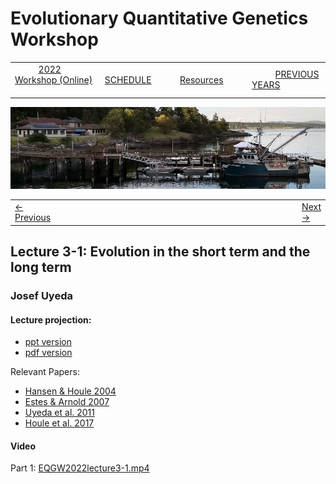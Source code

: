 
# Evolutionary Quantitative Genetics Workshop #

|        |        |        |    |
|--------|---------------------------------------------|--------------------|------------------------------------------|
| &nbsp;&nbsp;&nbsp;&nbsp;&nbsp;&nbsp;&nbsp;&nbsp;&nbsp; [2022 Workshop (Online)](index.html) &nbsp;&nbsp;&nbsp;&nbsp;&nbsp;&nbsp;&nbsp;&nbsp;&nbsp; | &nbsp;&nbsp;&nbsp;&nbsp;&nbsp;&nbsp;&nbsp;&nbsp;&nbsp;&nbsp;&nbsp;&nbsp; [SCHEDULE](schedule.html) &nbsp;&nbsp;&nbsp;&nbsp;&nbsp;&nbsp;&nbsp;&nbsp;&nbsp; | &nbsp;&nbsp;&nbsp;&nbsp;&nbsp;&nbsp;&nbsp;&nbsp;&nbsp;&nbsp;&nbsp;&nbsp; [Resources](resources.html) &nbsp;&nbsp;&nbsp;&nbsp;&nbsp;&nbsp;&nbsp;&nbsp;&nbsp; | &nbsp;&nbsp;&nbsp;&nbsp;&nbsp;&nbsp;&nbsp;&nbsp;&nbsp; [PREVIOUS YEARS](previous.html) &nbsp;&nbsp;&nbsp;&nbsp;&nbsp;&nbsp; |


<div align="left">
<img src="/media/FHLimage2018b.jpg" alt="FHL waterfront in 2018">
</div>

<table><tr><td><a href="exercise2-2.html">&larr; Previous</a></td><td width="772">&nbsp;</td><td> <a href="lecture3-2.html">Next &rarr;</a></td></tr></table>

  

## Lecture 3-1: Evolution in the short term and the long term ##

### Josef Uyeda ###
  
#### Lecture projection: ####

* [ppt version](https://drive.google.com/file/d/1KBOUyfn6kQMtk0icbTpzEsU-4dmBjIA4/view?usp=sharing)
* [pdf version](https://drive.google.com/file/d/1uYoiD74oEEyrjCaXjaHvZ_Xp-ZaXjU2U/view?usp=sharing)

Relevant Papers: 
* [Hansen & Houle 2004](https://drive.google.com/file/d/1hZwbwvFs4aYOaAEOJWduEAMgjgYotDU8/view?usp=sharing)
* [Estes & Arnold 2007](https://drive.google.com/file/d/1SfBOt2s7RuVndROwc8cjr22i5EW_9UHH/view?usp=sharing)
* [Uyeda et al. 2011](https://drive.google.com/file/d/1kIMapMsswYjf_lvczRZmArgKjX7dg2aS/view?usp=sharing)
* [Houle et al. 2017](https://drive.google.com/file/d/1UYqftbJuCPghWeTIDNbqWonJZaiBXR19/view?usp=sharing)

#### Video ####

Part 1: [EQGW2022lecture3-1.mp4](https://vimeo.com/732598589)

